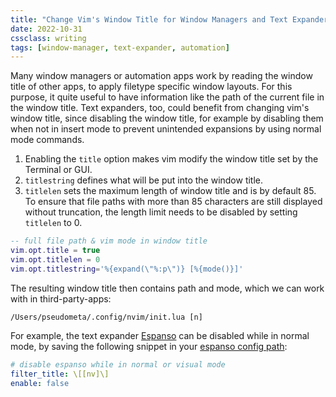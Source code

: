 ```yaml
---
title: "Change Vim's Window Title for Window Managers and Text Expanders"
date: 2022-10-31
cssclass: writing
tags: [window-manager, text-expander, automation]
---
```


Many window managers or automation apps work by reading the window title of other apps, to apply filetype specific window layouts. For this purpose, it quite useful to have information like the path of the current file in the window title. Text expanders, too, could benefit from changing vim's window title, since disabling the window title, for example by disabling them when not in insert mode to prevent unintended expansions by using normal mode commands.

1. Enabling the `title` option makes vim modify the window title set by the Terminal or GUI.
2. `titlestring` defines what will be put into the window title.
3. `titlelen` sets the maximum length of window title and is by default 85. To ensure that file paths with more than 85 characters are still displayed without truncation, the length limit needs to be disabled by setting `titlelen` to 0.

```lua
-- full file path & vim mode in window title
vim.opt.title = true
vim.opt.titlelen = 0
vim.opt.titlestring='%{expand(\"%:p\")} [%{mode()}]'
```

The resulting window title then contains path and mode, which we can work with in third-party-apps:

```
/Users/pseudometa/.config/nvim/init.lua [n]
```

For example, the text expander [Espanso](https://espanso.org/) can be disabled while in normal mode, by saving the following snippet in your [espanso config path](https://espanso.org/docs/configuration/basics/#structure):

```yaml
# disable espanso while in normal or visual mode
filter_title: \[[nv]\]
enable: false
```


